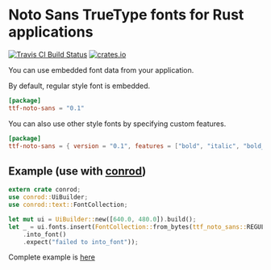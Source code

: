 # Noto Sans TrueType fonts for Rust applications

[![Travis CI Build Status](https://travis-ci.org/gifnksm/ttf-noto-sans.svg?branch=master)](https://travis-ci.org/gifnksm/ttf-noto-sans)
[![crates.io](https://img.shields.io/crates/v/ttf-noto-sans.svg)](https://crates.io/crates/ttf-noto-sans)

You can use embedded font data from your application.

By default, regular style font is embedded.

```toml
[package]
ttf-noto-sans = "0.1"
```

You can also use other style fonts by specifying custom features.

```toml
[package]
ttf-noto-sans = { version = "0.1", features = ["bold", "italic", "bold_italic"] }
```

## Example (use with [conrod](https://github.com/PistonDevelopers/conrod))

```rust
extern crate conrod;
use conrod::UiBuilder;
use conrod::text::FontCollection;

let mut ui = UiBuilder::new([640.0, 480.0]).build();
let _ = ui.fonts.insert(FontCollection::from_bytes(ttf_noto_sans::REGULAR)
    .into_font()
    .expect("failed to into_font"));
```

Complete example is [here](examples/conrod_text.rs)

